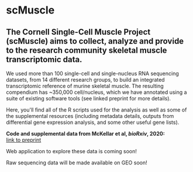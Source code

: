 # scMuscle

## The Cornell Single-Cell Muscle Project (scMuscle) aims to collect, analyze and provide to the research community skeletal muscle transcriptomic data.

We used more than 100 single-cell and single-nucleus RNA sequencing datasets, from 14 different research groups, to build an integrated transcriptomic reference of murine skeletal muscle. 
The resulting compendium has ~350,000 cell/nucleus, which we have annotated using a suite of existing software tools (see linked preprint for more details). 

Here, you'll find all of the R scripts used for the analysis as well as some of the supplemental resources (including metadata details, outputs from differential gene expression analysis, and some other useful gene lists).

**Code and supplemental data from McKellar et al, *bioRxiv*, 2020:**  
[link to preprint](https://www.biorxiv.org/content/10.1101/2020.12.01.407460v1)

Web application to explore these data is coming soon!

Raw sequencing data will be made available on GEO soon!
